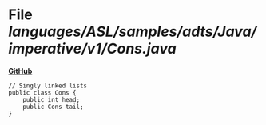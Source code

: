 # File _languages/ASL/samples/adts/Java/imperative/v1/Cons.java_
**[GitHub](https://github.com/softlang/yas/blob/master/languages/ASL/samples/adts/Java/imperative/v1/Cons.java)**
```
// Singly linked lists
public class Cons {
	public int head;
	public Cons tail;
}
```
